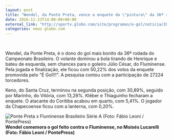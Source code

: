 ```yaml
---
layout: post
title: "Wendel, da Ponte Preta, vence a enquete da \"pintura\" da 36ª rodada"
date: 2016-11-23T14:08:00+00:00
external_link: "http://sportv.globo.com/site/programas/e-gol/noticia/2016/11/wendel-da-ponte-preta-vence-enquete-da-pintura-da-36-rodada.html"
categories: news globo.com
---
```

&nbsp;

Wendel, da Ponte Preta, é o dono do gol mais bonito da 36ª rodada do Campeonato Brasileiro. O volante dominou a bola tirando de Henrique e bateu de esquerda, sem chances para o goleiro Júlio César, do Fluminense. Pela jogada e finalização, ele ficou com 50,22% dos votos da enquete promovida pelo "É Gol!!!". A pesquisa contou com a participação de 27224 torcedores.

Keno, do Santa Cruz, terminou na segunda posição, com 30,89%, seguido por Marinho, do Vitória, com 13,28%. Kléber e Thiaguinho fecharam a enquete. O atacante do Coritiba acabou em quarto, com 5,41%. O jogador da Chapecoense ficou com a lanterna, com 0,20%.

 ![Ponte Preta x Fluminense Brasileiro Série A (Foto: Fábio Leoni / PontePress)](http://s2.glbimg.com/nefJb4gFRIvyVauE4JyBY5DI09k=/7x0:1042x705/690x470/s.glbimg.com/es/ge/f/original/2016/11/20/pontexflu_01.jpg "Ponte Preta x Fluminense Brasileiro Série A (Foto: Fábio Leoni / PontePress)")**Wendel comemora o gol feito contra o Fluminense, no Moisés Lucarelli (Foto: Fábio Leoni / PontePress)**

